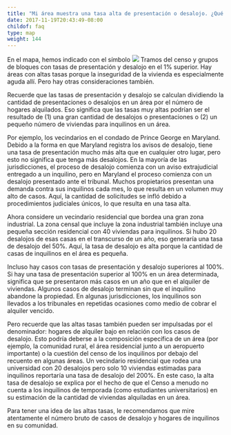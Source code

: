 ```yaml
---
title: "Mi área muestra una tasa alta de presentación o desalojo. ¿Qué significa esto?"
date: 2017-11-19T20:43:49-08:00
childof: faq
type: map
weight: 144
---
```

En el mapa, hemos indicado con el símbolo <img class="hint" src="/images/icons/hint-icon-red.png" /> Tramos del censo y grupos de bloques con tasas de presentación y desalojo en el 1% superior. Hay áreas con altas tasas porque la inseguridad de la vivienda es especialmente aguda allí. Pero hay otras consideraciones también. 

Recuerde que las tasas de presentación y desalojo se calculan dividiendo la cantidad de presentaciones o desalojos en un área por el número de hogares alquilados. Eso significa que las tasas muy altas podrían ser el resultado de (1) una gran cantidad de desalojos o presentaciones o (2) un pequeño número de viviendas para inquilinos en un área.

Por ejemplo, los vecindarios en el condado de Prince George en Maryland. Debido a la forma en que Maryland registra los avisos de desalojo, tiene una tasa de presentación mucho más alta que en cualquier otro lugar, pero esto no significa que tenga más desalojos. En la mayoría de las jurisdicciones, el proceso de desalojo comienza con un aviso extrajudicial entregado a un inquilino, pero en Maryland el proceso comienza con un desalojo presentado ante el tribunal. Muchos propietarios presentan una demanda contra sus inquilinos cada mes, lo que resulta en un volumen muy alto de casos. Aquí, la cantidad de solicitudes se infló debido a procedimientos judiciales únicos, lo que resulta en una tasa alta. 

Ahora considere un vecindario residencial que bordea una gran zona industrial. La zona censal que incluye la zona industrial también incluye una pequeña sección residencial con 40 viviendas para inquilinos. Si hubo 20 desalojos de esas casas en el transcurso de un año, eso generaría una tasa de desalojo del 50%. Aquí, la tasa de desalojo es alta porque la cantidad de casas de inquilinos en el área es pequeña. 

Incluso hay casos con tasas de presentación y desalojo superiores al 100%. Si hay una tasa de presentación superior al 100% en un área determinada, significa que se presentaron más casos en un año que en el alquiler de viviendas. Algunos casos de desalojo terminan sin que el inquilino abandone la propiedad. En algunas jurisdicciones, los inquilinos son llevados a los tribunales en repetidas ocasiones como medio de cobrar el alquiler vencido.

Pero recuerde que las altas tasas también pueden ser impulsadas por el denominador: hogares de alquiler bajo en relación con los casos de desalojo. Esto podría deberse a la composición específica de un área (por ejemplo, la comunidad rural, el área residencial junto a un aeropuerto importante) o la cuestión del censo de los inquilinos por debajo del recuento en algunas áreas. Un vecindario residencial que rodea una universidad con 20 desalojos pero solo 10 viviendas estimadas para inquilinos reportaría una tasa de desalojo del 200%. En este caso, la alta tasa de desalojo se explica por el hecho de que el Censo a menudo no cuenta a los inquilinos de temporada (como estudiantes universitarios) en su estimación de la cantidad de viviendas alquiladas en un área. 

Para tener una idea de las altas tasas, le recomendamos que mire atentamente el número bruto de casos de desalojo y hogares de inquilinos en su comunidad.